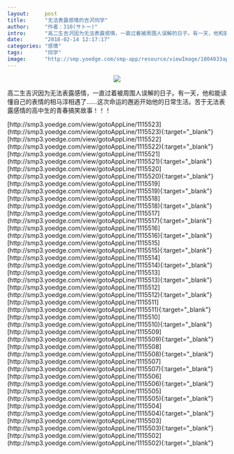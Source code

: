 ```yaml
---
layout:     post
title:      "无法表露感情的吉沢同学"
author:     "作者：310(サトー)"
intro:      "高二生吉沢因为无法表露感情，一直过着被周围人误解的日子。有一天，他和能读懂自己的表情的相马淳相遇了……这次命运的邂逅开始他的日常生活。苦于无法表露感情的高中生的青春搞笑故事！！！"
date:       "2018-02-14 12:17:17"
categories: "感情"
tags:       "同学"
image:      "http://smp.yoedge.com/smp-app/resource/viewImage/1004033appline.png"
---
```

<div style="text-align: center">
<p><img src="http://smp.yoedge.com/smp-app/resource/viewImage/1004033appline.png"/></p>
</div>
<p class="post-meta">
<span>高二生吉沢因为无法表露感情，一直过着被周围人误解的日子。有一天，他和能读懂自己的表情的相马淳相遇了……这次命运的邂逅开始他的日常生活。苦于无法表露感情的高中生的青春搞笑故事！！！</span>
</p>
[http://smp3.yoedge.com/view/gotoAppLine/1115523](http://smp3.yoedge.com/view/gotoAppLine/1115523){:target="_blank"}
[http://smp3.yoedge.com/view/gotoAppLine/1115522](http://smp3.yoedge.com/view/gotoAppLine/1115522){:target="_blank"}
[http://smp3.yoedge.com/view/gotoAppLine/1115521](http://smp3.yoedge.com/view/gotoAppLine/1115521){:target="_blank"}
[http://smp3.yoedge.com/view/gotoAppLine/1115520](http://smp3.yoedge.com/view/gotoAppLine/1115520){:target="_blank"}
[http://smp3.yoedge.com/view/gotoAppLine/1115519](http://smp3.yoedge.com/view/gotoAppLine/1115519){:target="_blank"}
[http://smp3.yoedge.com/view/gotoAppLine/1115518](http://smp3.yoedge.com/view/gotoAppLine/1115518){:target="_blank"}
[http://smp3.yoedge.com/view/gotoAppLine/1115517](http://smp3.yoedge.com/view/gotoAppLine/1115517){:target="_blank"}
[http://smp3.yoedge.com/view/gotoAppLine/1115516](http://smp3.yoedge.com/view/gotoAppLine/1115516){:target="_blank"}
[http://smp3.yoedge.com/view/gotoAppLine/1115515](http://smp3.yoedge.com/view/gotoAppLine/1115515){:target="_blank"}
[http://smp3.yoedge.com/view/gotoAppLine/1115514](http://smp3.yoedge.com/view/gotoAppLine/1115514){:target="_blank"}
[http://smp3.yoedge.com/view/gotoAppLine/1115513](http://smp3.yoedge.com/view/gotoAppLine/1115513){:target="_blank"}
[http://smp3.yoedge.com/view/gotoAppLine/1115512](http://smp3.yoedge.com/view/gotoAppLine/1115512){:target="_blank"}
[http://smp3.yoedge.com/view/gotoAppLine/1115511](http://smp3.yoedge.com/view/gotoAppLine/1115511){:target="_blank"}
[http://smp3.yoedge.com/view/gotoAppLine/1115510](http://smp3.yoedge.com/view/gotoAppLine/1115510){:target="_blank"}
[http://smp3.yoedge.com/view/gotoAppLine/1115509](http://smp3.yoedge.com/view/gotoAppLine/1115509){:target="_blank"}
[http://smp3.yoedge.com/view/gotoAppLine/1115508](http://smp3.yoedge.com/view/gotoAppLine/1115508){:target="_blank"}
[http://smp3.yoedge.com/view/gotoAppLine/1115507](http://smp3.yoedge.com/view/gotoAppLine/1115507){:target="_blank"}
[http://smp3.yoedge.com/view/gotoAppLine/1115506](http://smp3.yoedge.com/view/gotoAppLine/1115506){:target="_blank"}
[http://smp3.yoedge.com/view/gotoAppLine/1115505](http://smp3.yoedge.com/view/gotoAppLine/1115505){:target="_blank"}
[http://smp3.yoedge.com/view/gotoAppLine/1115504](http://smp3.yoedge.com/view/gotoAppLine/1115504){:target="_blank"}
[http://smp3.yoedge.com/view/gotoAppLine/1115503](http://smp3.yoedge.com/view/gotoAppLine/1115503){:target="_blank"}
[http://smp3.yoedge.com/view/gotoAppLine/1115502](http://smp3.yoedge.com/view/gotoAppLine/1115502){:target="_blank"}



